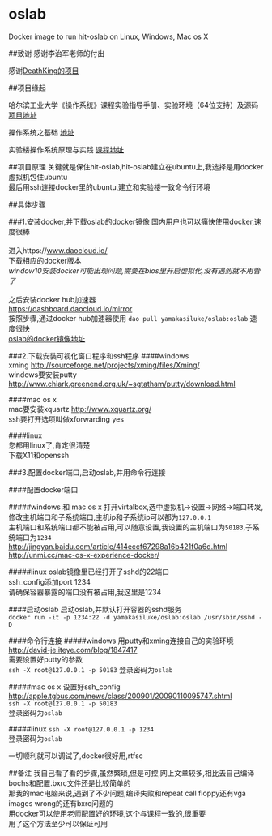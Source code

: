 # oslab
Docker image to run hit-oslab on Linux, Windows, Mac os X

##致谢
感谢李治军老师的付出

感谢[DeathKing的项目](https://github.com/DeathKing/hit-oslab)

##项目缘起

哈尔滨工业大学《操作系统》课程实验指导手册、实验环境（64位支持）及源码
[项目地址](https://github.com/DeathKing/hit-oslab)

操作系统之基础
[地址](http://mooc.study.163.com/course/HIT-1000002004#/info)

实验楼操作系统原理与实践
[课程地址](https://www.shiyanlou.com/courses/115)

##项目原理
关键就是保住hit-oslab,hit-oslab建立在ubuntu上,我选择是用docker虚拟机包住ubuntu<br>
最后用ssh连接docker里的ubuntu,建立和实验楼一致命令行环境<br>

##具体步骤

###1.安装docker,并下载oslab的docker镜像
国内用户也可以痛快使用docker,速度很棒<br>  
进入https://www.daocloud.io/<br>
下载相应的docker版本<br> 
*window10安装docker可能出现问题,需要在bios里开启虚拟化,没有遇到就不用管了*<br>  
之后安装docker hub加速器<br>
https://dashboard.daocloud.io/mirror<br>
按照步骤,通过docker hub加速器使用 `dao pull yamakasiluke/oslab:oslab` 速度很快<br>
[oslab的docker镜像地址](https://hub.docker.com/r/yamakasiluke/oslab/)  

###2.下载安装可视化窗口程序和ssh程序
####windows<br>
xming http://sourceforge.net/projects/xming/files/Xming/<br>
windows要安装putty http://www.chiark.greenend.org.uk/~sgtatham/putty/download.html<br>

####mac os x<br>
mac要安装xquartz http://www.xquartz.org/<br>
ssh要打开选项叫做xforwarding yes<br>

####linux<br>
您都用linux了,肯定很清楚<br>
下载X11和openssh<br>

###3.配置docker端口,启动oslab,并用命令行连接<br>

####配置docker端口

#####windows 和 mac os x
打开virtalbox,选中虚拟机->设置->网络->端口转发,修改主机端口和子系统端口,主机ip和子系统ip可以都为`127.0.0.1`<br>
主机端口和系统端口都不能被占用,可以随意设置,我设置的主机端口为`50183`,子系统端口为`1234`<br>
http://jingyan.baidu.com/article/414eccf67298a16b421f0a6d.html<br>
http://unmi.cc/mac-os-x-experience-docker/<br>

#####linux
oslab镜像里已经打开了sshd的22端口<br>
ssh_config添加port 1234<br>
请确保容器暴露的端口没有被占用,我这里是1234<br>

####启动oslab
启动oslab,并默认打开容器的sshd服务<br>
`docker run -it -p 1234:22 -d yamakasiluke/oslab:oslab /usr/sbin/sshd -D`<br>

####命令行连接
#####windows
用putty和xming连接自己的实验环境<br>
http://david-je.iteye.com/blog/1847417<br>
需要设置好putty的参数<br>
`ssh -X root@127.0.0.1 -p 50183`
登录密码为`oslab`<br>

#####mac os x
设置好ssh_config<br>
http://apple.tgbus.com/news/class/200901/20090110095747.shtml<br>
`ssh -X root@127.0.0.1 -p 50183`<br>
登录密码为`oslab`<br>

#####linux
`ssh -X root@127.0.0.1 -p 1234`<br>
登录密码为`oslab`<br>

一切顺利就可以调试了,docker很好用,rtfsc<br>

##备注
我自己看了看的步骤,虽然繁琐,但是可控,网上文章较多,相比去自己编译bochs和配置.bxrc文件还是比较简单的<br>
那我的mac电脑来说,遇到了不少问题,编译失败和repeat call floppy还有vga images wrong的还有bxrc问题的<br>
用docker可以使用老师配置好的环境,这个与课程一致的,很重要<br>
用了这个方法至少可以保证可用<br>



